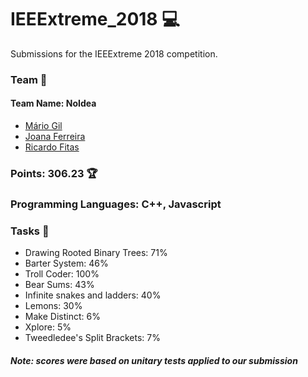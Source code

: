 # IEEExtreme_2018 :computer:

Submissions for the IEEExtreme 2018 competition.

### **Team** :busts_in_silhouette: 
#### Team Name: NoIdea
* [Mário Gil](https://github.com/GambuzX "GambuzX")
* [Joana Ferreira](https://github.com/joanaferreira0011 "joanaferreira0011")
* [Ricardo Fitas](https://github.com/ricardofitas "ricardofitas")

### Points: 306.23 :trophy:

### Programming Languages: C++, Javascript

### Tasks :triangular_flag_on_post:
* Drawing Rooted Binary Trees: 71%
* Barter System: 46%
* Troll Coder: 100%
* Bear Sums: 43%
* Infinite snakes and ladders: 40%
* Lemons: 30%
* Make Distinct: 6%
* Xplore: 5%
* Tweedledee's Split Brackets: 7%

##### Note: scores were based on unitary tests applied to our submission
